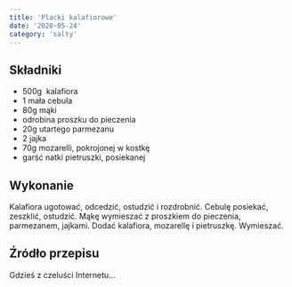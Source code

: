 ```yaml
---
title: 'Placki kalafiorowe'
date: '2020-05-24'
category: 'salty'
---
```


## Składniki

- 500g  kalafiora
- 1 mała cebula
- 80g mąki
- odrobina proszku do pieczenia
- 20g utartego parmezanu
- 2 jajka
- 70g mozarelli, pokrojonej w kostkę
- garść natki pietruszki, posiekanej

## Wykonanie

Kalafiora ugotować, odcedzić, ostudzić i rozdrobnić. Cebulę posiekać, zeszklić, ostudzić. Mąkę wymieszać z proszkiem do pieczenia, parmezanem, jajkami. Dodać kalafiora, mozarellę i pietruszkę. Wymieszać.

## Źródło przepisu

Gdzieś z czeluści Internetu…
